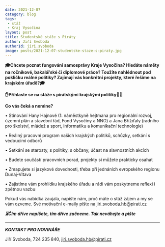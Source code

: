 ```yaml
---
date: 2021-12-07
category: blog
tags:
 - stáž
 - Kraj Vysočina
layout: post
title: Studentské stáže s Piráty
author: Jiří Svoboda
authorId: jiri.svoboda
image: posts/2021-12-07-studentske-staze-s-piraty.jpg
---
```


**🎓Chcete poznat fungování samosprávy Kraje Vysočina? Hledáte náměty na ročníkové, bakalářské či diplomové práce? Toužíte nahlédnout pod pokličku reálné politiky? Zajímají vás konkrétní projekty, které řešíme na krajském úřadě?🎓**

**✋Přihlaste se na stáže s pirátskými krajskými politiky🏴🖤**

**Co vás čeká a nemine?**

• Stínování Hany Hajnové (1. náměstkyně hejtmana pro regionální rozvoj, územní plán a stavební řád, Fond Vysočiny a NNO) a Jana Břížďaly (radního pro školství, mládež a sport, informatiku a komunikační technologie)

• Reálný pracovní program našich krajských politiků, schůzky, setkání s vedoucími odborů

• Setkání se starosty, s politiky, s občany, účast na slavnostních akcích

• Budete součástí pracovních porad, projekty si můžete prakticky osahat

• Zmapujete si jazykové dovednosti, třeba při jednáních evropského regionu Dunaj-Vltava

• Zajistíme vám prohlídku krajského úřadu a rádi vám poskytneme reflexi i zpětnou vazbu

Pokud vás nabídka zaujala, napište nám, proč máte o stáž zájem a my se vám ozveme. Své motivační e-maily pište na jiri.svoboda.hb@pirati.cz

***⏳Čím dříve napíšete, tím dříve začneme. Tak neváhejte a pište***

---

***KONTAKT PRO NOVINÁŘE*** 

Jiří Svoboda, 724 235 840, <jiri.svoboda.hb@pirati.cz>
